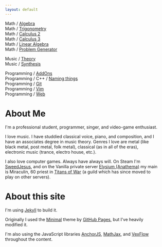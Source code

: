 ```yaml
---
layout: default
---
```


Math / [Algebra](pages/math/algebra)  
Math / [Trigonometry](pages/math/trigonometry)  
Math / [Calculus 2](pages/math/calc-2)  
Math / [Calculus 3](pages/math/calc-3)  
Math / [Linear Algebra](pages/math/linear-algebra)  
Math / [Problem Generator](problem-generator)  

Music / [Theory](pages/music/theory)  
Music / [Synthesis](pages/music/synthesis)  

Programming / [AddOns](pages/programming/addons)  
Programming / C++ / [Naming things](pages/programming/cpp/naming-things)  
Programming / [Git](pages/programming/git)  
Programming / [Vim](pages/programming/vim)  
Programming / [Web](pages/programming/web)  

# About Me

I'm a professional student, programmer, singer, and video-game enthusiast.

I love music. I have studdied classical voice, piano, and composition, and I
have an associates degree in music theory. Genres I love are metal (like black
metal, post metal, folk metal), classical (as in all of the eras), electronic
music (trance, electro house, etc.).

I also love computer games. Always have always will. On Steam I'm
[SweedJesus][steam], and on the Vanilla private server [Elysium
(Anathema)][elysium] my main is Miraculin, 60 priest in [Titans of War][tow] (a
guild which has since moved to play on other servers).

[elysium]: https://elysium-project.org
[tow]: http://titansofwar.org
[steam]: https://steamcommunity.com/id/SweedJesus

# About this site

I'm using [Jekyll][jekyll] to build it.

Originally I used the [Minimal][minimal] theme by [GitHub Pages][github-pages],
but I've heavily modified it.

I'm also using the JavaScript libraries [AnchorJS][anchorjs],
[MathJax][mathjax], and [VexFlow][vexflow] throughout the content.

[jekyll]: https://jekyllrb.com
[github-pages]: https://pages.github.com
[minimal]: https://pages-themes.github.io/minimal
[anchorjs]: https://bryanbraun.com/anchorjs
[mathjax]: https://mathjax.org
[vexflow]: http://vexflow.com

